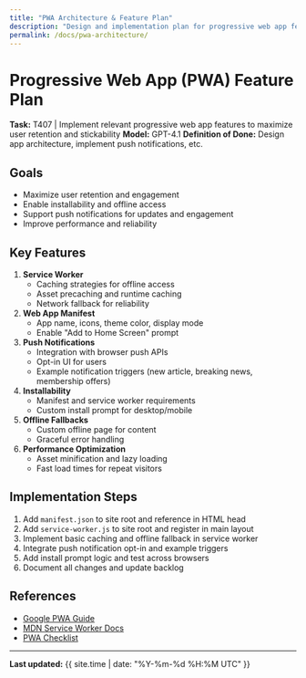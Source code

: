 ```yaml
---
title: "PWA Architecture & Feature Plan"
description: "Design and implementation plan for progressive web app features to maximize user retention and stickability."
permalink: /docs/pwa-architecture/
---
```


# Progressive Web App (PWA) Feature Plan

**Task:** T407 | Implement relevant progressive web app features to maximize user retention and stickability
**Model:** GPT-4.1
**Definition of Done:** Design app architecture, implement push notifications, etc.

## Goals
- Maximize user retention and engagement
- Enable installability and offline access
- Support push notifications for updates and engagement
- Improve performance and reliability

## Key Features
1. **Service Worker**
   - Caching strategies for offline access
   - Asset precaching and runtime caching
   - Network fallback for reliability
2. **Web App Manifest**
   - App name, icons, theme color, display mode
   - Enable "Add to Home Screen" prompt
3. **Push Notifications**
   - Integration with browser push APIs
   - Opt-in UI for users
   - Example notification triggers (new article, breaking news, membership offers)
4. **Installability**
   - Manifest and service worker requirements
   - Custom install prompt for desktop/mobile
5. **Offline Fallbacks**
   - Custom offline page for content
   - Graceful error handling
6. **Performance Optimization**
   - Asset minification and lazy loading
   - Fast load times for repeat visitors

## Implementation Steps
1. Add `manifest.json` to site root and reference in HTML head
2. Add `service-worker.js` to site root and register in main layout
3. Implement basic caching and offline fallback in service worker
4. Integrate push notification opt-in and example triggers
5. Add install prompt logic and test across browsers
6. Document all changes and update backlog

## References
- [Google PWA Guide](https://web.dev/progressive-web-apps/)
- [MDN Service Worker Docs](https://developer.mozilla.org/en-US/docs/Web/API/Service_Worker_API)
- [PWA Checklist](https://web.dev/pwa-checklist/)

---

**Last updated:** {{ site.time | date: "%Y-%m-%d %H:%M UTC" }}
